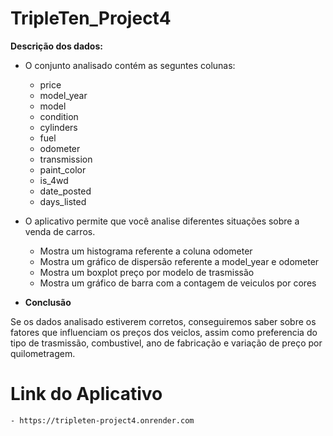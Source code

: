 # TripleTen_Project4

**Descrição dos dados:**

* O conjunto analisado contém as seguntes colunas:
    - price
    - model_year
    - model
    - condition
    - cylinders
    - fuel
    - odometer
    - transmission
    - paint_color
    - is_4wd
    - date_posted
    - days_listed

* O aplicativo permite que você analise diferentes situações sobre a venda de carros.
  
    - Mostra um histograma referente a coluna odometer
    - Mostra um gráfico de dispersão referente a model_year e odometer
    - Mostra um boxplot preço por modelo de trasmissão
    - Mostra um gráfico de barra com a contagem de veiculos por cores

* **Conclusão**

Se os dados analisado estiverem corretos, conseguiremos saber sobre os fatores que influenciam os preços dos veiclos, assim como preferencia do tipo de trasmissão, combustivel, ano de fabricação e variação de preço por quilometragem.

# Link do Aplicativo
    - https://tripleten-project4.onrender.com